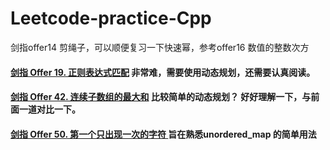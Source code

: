 # Leetcode-practice-Cpp

剑指offer14 剪绳子，可以顺便复习一下快速幂，参考offer16 数值的整数次方

#### [剑指 Offer 19. 正则表达式匹配](https://leetcode-cn.com/problems/zheng-ze-biao-da-shi-pi-pei-lcof/) 非常难，需要使用动态规划，还需要认真阅读。

#### [剑指 Offer 42. 连续子数组的最大和](https://leetcode-cn.com/problems/lian-xu-zi-shu-zu-de-zui-da-he-lcof/)   比较简单的动态规划？ 好好理解一下，与前面一道对比一下。

#### [剑指 Offer 50. 第一个只出现一次的字符 ](https://leetcode-cn.com/problems/di-yi-ge-zhi-chu-xian-yi-ci-de-zi-fu-lcof/)  旨在熟悉unordered_map 的简单用法

